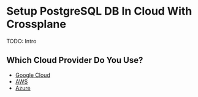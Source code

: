 # Setup PostgreSQL DB In Cloud With Crossplane

TODO: Intro

## Which Cloud Provider Do You Use?

* [Google Cloud](crossplane-google.md)
* [AWS](crossplane-aws.md)
* [Azure](crossplane-azure.md)